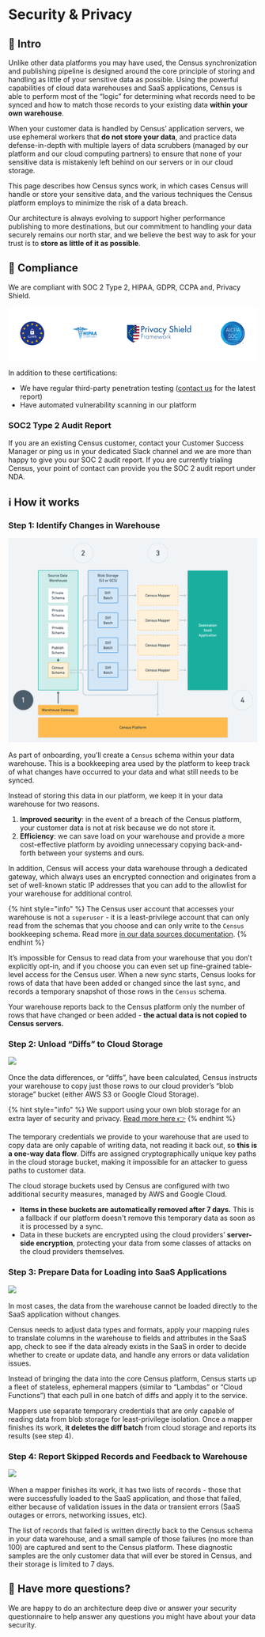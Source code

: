 # Security & Privacy

## 🏣 Intro

Unlike other data platforms you may have used, the Census synchronization and publishing pipeline is designed around the core principle of storing and handling as little of your sensitive data as possible. Using the powerful capabilities of cloud data warehouses and SaaS applications, Census is able to perform most of the “logic” for determining what records need to be synced and how to match those records to your existing data **within your own warehouse**.

When your customer data is handled by Census’ application servers, we use ephemeral workers that **do not store your data**, and practice data defense-in-depth with multiple layers of data scrubbers (managed by our platform and our cloud computing partners) to ensure that none of your sensitive data is mistakenly left behind on our servers or in our cloud storage.

This page describes how Census syncs work, in which cases Census will handle or store your sensitive data, and the various techniques the Census platform employs to minimize the risk of a data breach.

Our architecture is always evolving to support higher performance publishing to more destinations, but our commitment to handling your data securely remains our north star, and we believe the best way to ask for your trust is to **store as little of it as possible**.

## 📛 Compliance

We are compliant with SOC 2 Type 2, HIPAA, GDPR, CCPA and, Privacy Shield.

![](<../../.gitbook/assets/CleanShot 2021-10-22 at 11.37.35.png>)

In addition to these certifications:

* We have regular third-party penetration testing ([contact us](mailto:support@getcensus.com) for the latest report)
* Have automated vulnerability scanning in our platform

### SOC2 Type 2 Audit Report

If you are an existing Census customer, contact your Customer Success Manager or ping us in your dedicated Slack channel and we are more than happy to give you our SOC 2 audit report. If you are currently trialing Census, your point of contact can provide you the SOC 2 audit report under NDA.

## ℹ️ How it works

### Step 1: Identify Changes in Warehouse

![](../../.gitbook/assets/census-security-architecture-2x.png)

As part of onboarding, you’ll create a `Census` schema within your data warehouse. This is a bookkeeping area used by the platform to keep track of what changes have occurred to your data and what still needs to be synced.

Instead of storing this data in our platform, we keep it in your data warehouse for two reasons.

1. **Improved security**: in the event of a breach of the Census platform, your customer data is not at risk because we do not store it.
2. **Efficiency**: we can save load on your warehouse and provide a more cost-effective platform by avoiding unnecessary copying back-and-forth between your systems and ours.

In addition, Census will access your data warehouse through a dedicated gateway, which always uses an encrypted connection and originates from a set of well-known static IP addresses that you can add to the allowlist for your warehouse for additional control.

{% hint style="info" %}
The Census user account that accesses your warehouse is not a `superuser` - it is a least-privilege account that can only read from the schemas that you choose and can only write to the `Census` bookkeeping schema. Read more [in our data sources documentation](../../sources/snowflake.md#required-permissions).
{% endhint %}

It’s impossible for Census to read data from your warehouse that you don’t explicitly opt-in, and if you choose you can even set up fine-grained table-level access for the Census user. When a new sync starts, Census looks for rows of data that have been added or changed since the last sync, and records a temporary snapshot of those rows in the `Census` schema.

Your warehouse reports back to the Census platform only the number of rows that have changed or been added - **the actual data is not copied to Census servers.**

### Step 2: Unload “Diffs” to Cloud Storage

![](../../.gitbook/assets/security\_step\_2.png)

Once the data differences, or “diffs”, have been calculated, Census instructs your warehouse to copy just those rows to our cloud provider’s “blob storage” bucket (either AWS S3 or Google Cloud Storage).

{% hint style="info" %}
We support using your own blob storage for an extra layer of security and privacy. [Read more here 👉](configuring-census-to-use-an-s3-bucket-you-control.md)
{% endhint %}

The temporary credentials we provide to your warehouse that are used to copy data are only capable of writing data, not reading it back out, so **this is a one-way data flow**. Diffs are assigned cryptographically unique key paths in the cloud storage bucket, making it impossible for an attacker to guess paths to customer data.

The cloud storage buckets used by Census are configured with two additional security measures, managed by AWS and Google Cloud.

* **Items in these buckets are automatically removed after 7 days.** This is a fallback if our platform doesn't remove this temporary data as soon as it is processed by a sync.
* Data in these buckets are encrypted using the cloud providers’ **server-side encryption**, protecting your data from some classes of attacks on the cloud providers themselves.

### Step 3: Prepare Data for Loading into SaaS Applications

![](../../.gitbook/assets/security\_step\_3.png)

In most cases, the data from the warehouse cannot be loaded directly to the SaaS application without changes.

Census needs to adjust data types and formats, apply your mapping rules to translate columns in the warehouse to fields and attributes in the SaaS app, check to see if the data already exists in the SaaS in order to decide whether to create or update data, and handle any errors or data validation issues.

Instead of bringing the data into the core Census platform, Census starts up a fleet of stateless, ephemeral mappers (similar to “Lambdas” or “Cloud Functions”) that each pull in one batch of diffs and apply it to the service.

Mappers use separate temporary credentials that are only capable of reading data from blob storage for least-privilege isolation. Once a mapper finishes its work, **it deletes the diff batch** from cloud storage and reports its results (see step 4).

### Step 4: Report Skipped Records and Feedback to Warehouse

![](../../.gitbook/assets/security\_step\_4.png)

When a mapper finishes its work, it has two lists of records - those that were successfully loaded to the SaaS application, and those that failed, either because of validation issues in the data or transient errors (SaaS outages or errors, networking issues, etc).

The list of records that failed is written directly back to the Census schema in your data warehouse, and a small sample of those failures (no more than 100) are captured and sent to the Census platform. These diagnostic samples are the only customer data that will ever be stored in Census, and their storage is limited to 7 days.

## 🤔 Have more questions?

We are happy to do an architecture deep dive or answer your security questionnaire to help answer any questions you might have about your data security.
